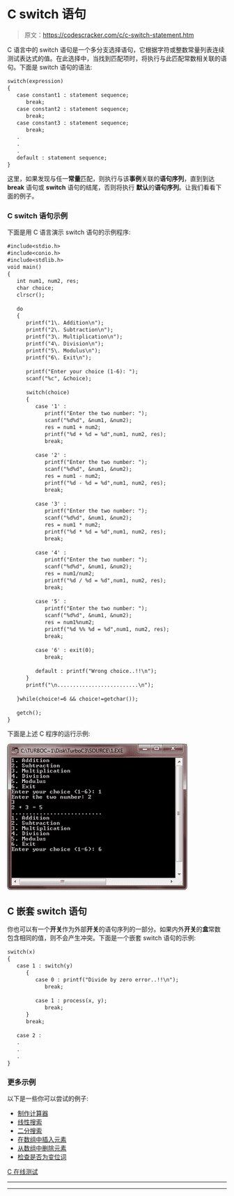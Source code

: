 # C switch 语句

> 原文：<https://codescracker.com/c/c-switch-statement.htm>

C 语言中的 switch 语句是一个多分支选择语句，它根据字符或整数常量列表连续测试表达式的值。在此选择中，当找到匹配项时，将执行与此匹配常数相关联的语句。下面是 switch 语句的语法:

```
switch(expression)
{
   case constant1 : statement sequence;
      break;
   case constant2 : statement sequence;
      break;
   case constant3 : statement sequence;
      break;
   .
   .
   .
   default : statement sequence;
}
```

这里，如果发现与任一**常量**匹配，则执行与该**事例**关联的**语句序列**，直到到达 **break** 语句或 **switch** 语句的结尾，否则将执行 **默认**的**语句序列**。让我们看看下面的例子。

### C switch 语句示例

下面是用 C 语言演示 switch 语句的示例程序:

```
#include<stdio.h>
#include<conio.h>
#include<stdlib.h>
void main()
{
   int num1, num2, res;
   char choice;
   clrscr();

   do
   {
      printf("1\. Addition\n");
      printf("2\. Subtraction\n");
      printf("3\. Multiplication\n");
      printf("4\. Division\n");
      printf("5\. Modulus\n");
      printf("6\. Exit\n");

      printf("Enter your choice (1-6): ");
      scanf("%c", &choice);

      switch(choice)
      {
         case '1' :
            printf("Enter the two number: ");
            scanf("%d%d", &num1, &num2);
            res = num1 + num2;
            printf("%d + %d = %d",num1, num2, res);
            break;

         case '2' :
            printf("Enter the two number: ");
            scanf("%d%d", &num1, &num2);
            res = num1 - num2;
            printf("%d - %d = %d",num1, num2, res);
            break;

         case '3' :
            printf("Enter the two number: ");
            scanf("%d%d", &num1, &num2);
            res = num1 * num2;
            printf("%d * %d = %d",num1, num2, res);
            break;

         case '4' :
            printf("Enter the two number: ");
            scanf("%d%d", &num1, &num2);
            res = num1/num2;
            printf("%d / %d = %d",num1, num2, res);
            break;

         case '5' :
            printf("Enter the two number: ");
            scanf("%d%d", &num1, &num2);
            res = num1%num2;
            printf("%d %% %d = %d",num1, num2, res);
            break;

         case '6' : exit(0);
            break;

         default : printf("Wrong choice..!!\n");
      }
      printf("\n..........................\n");

   }while(choice!=6 && choice!=getchar());

   getch();
}
```

下面是上述 C 程序的运行示例:

![c switch](img/feba81bcb16d3c968c18245eb0efbd97.png)

## C 嵌套 switch 语句

你也可以有一个**开关**作为外部**开关**的语句序列的一部分。如果内外**开关**的**盒**常数 包含相同的值，则不会产生冲突。下面是一个嵌套 switch 语句的示例:

```
switch(x)
{
   case 1 : switch(y)
      {
         case 0 : printf("Divide by zero error..!!\n");
            break;

         case 1 : process(x, y);
            break;
      }
      break;

   case 2 : 
   .
   .
   .
}
```

### 更多示例

以下是一些你可以尝试的例子:

*   [制作计算器](/c/program/c-program-make-calculator.htm)
*   [线性搜索](/c/program/c-program-linear-search.htm)
*   [二分搜索](/c/program/c-program-binary-search.htm)
*   [在数组中插入元素](/c/program/c-program-insert-element-in-array.htm)
*   [从数组中删除元素](/c/program/c-program-delete-element-from-array.htm)
*   [检查是否为变位词](/c/program/c-anagram-program.htm)

[C 在线测试](/exam/showtest.php?subid=2)

* * *

* * *